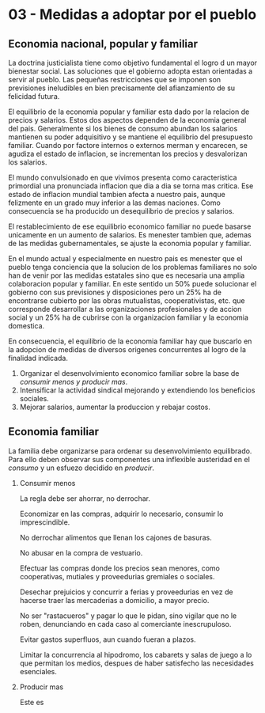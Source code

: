 # 03 - Medidas a adoptar por el pueblo

## Economia nacional, popular y familiar

La doctrina justicialista tiene como objetivo fundamental el logro d un mayor bienestar social. 
Las soluciones que el gobierno adopta estan orientadas a servir al pueblo.
Las pequeñas restricciones que se imponen son previsiones ineludibles en bien precisamente del afianzamiento de su felicidad futura.

El equilibrio de la economia popular y familiar esta dado por la relacion de precios y salarios.
Estos dos aspectos dependen de la economia general del pais.
Generalmente si los bienes de consumo abundan los salarios mantienen su poder adquisitivo y se mantiene el equilibrio del presupuesto familiar.
Cuando por factore internos o externos merman y encarecen, se agudiza el estado de inflacion, se incrementan los precios y desvalorizan los salarios.

El mundo convulsionado en que vivimos presenta como caracteristica primordial una pronunciada inflacion que dia a dia se torna mas critica.
Ese estado de inflacion mundial tambien afecta a nuestro pais, aunque felizmente en un grado muy inferior a las demas naciones.
Como consecuencia se ha producido un desequilibrio de precios y salarios.

El restablecimiento de ese equilibrio economico familiar no puede basarse unicamente en un aumento de salarios.
Es menester tambien que, ademas de las medidas gubernamentales, se ajuste la economia popular y familiar.

En el mundo actual y especialmente en nuestro pais es menester que el pueblo tenga conciencia que la solucion de los problemas familiares no solo han 
de venir por las medidas estatales sino que es necesaria una amplia colaboracion popular y familiar. En este sentido un 50% puede solucionar el gobierno
con sus previsiones y disposiciones pero un 25% ha de encontrarse cubierto por las obras mutualistas, cooperativistas, etc. que corresponde desarrollar
a las organizaciones profesionales y de accion social y un 25% ha de cubrirse con la organizacion familiar y la economia domestica.

En consecuencia, el equilibrio de la economia familiar hay que buscarlo en la adopcion de medidas de diversos origenes concurrentes al logro de la 
finalidad indicada.

1. Organizar el desenvolvimiento economico familiar sobre la base de *consumir menos y producir mas*.
2. Intensificar la actividad sindical mejorando y extendiendo los beneficios sociales.
3. Mejorar salarios, aumentar la produccion y rebajar costos.

## Economia familiar

La familia debe organizarse para ordenar su desenvolvimiento equilibrado. Para ello deben observar sus componentes una inflexible austeridad en el *consumo*
y un esfuezo decidido en *producir*.

1. Consumir menos
   
   La regla debe ser ahorrar, no derrochar.
   
   Economizar en las compras, adquirir lo necesario, consumir lo imprescindible.
   
   No derrochar alimentos que llenan los cajones de basuras.

   No abusar en la compra de vestuario.

   Efectuar las compras donde los precios sean menores, como cooperativas, mutiales y proveedurias gremiales o sociales.

   Desechar prejuicios y concurrir a ferias y proveedurias en vez de hacerse traer las mercaderias a domicilio, a mayor precio.

   No ser "rastacueros" y pagar lo que le pidan, sino vigilar que no le roben, denunciando en cada caso al comerciante inescrupuloso.

   Evitar gastos superfluos, aun cuando fueran a plazos.

   Limitar la concurrencia al hipodromo, los cabarets y salas de juego a lo que permitan los medios, despues de haber satisfecho las necesidades esenciales.

3. Producir mas   

   Este es    
